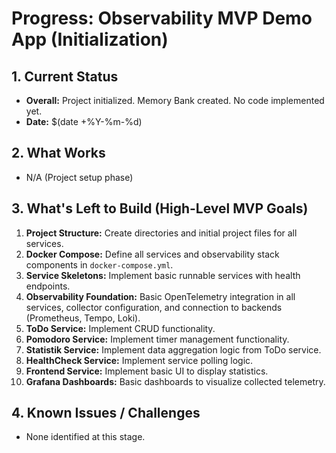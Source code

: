 # Progress: Observability MVP Demo App (Initialization)

## 1. Current Status

-   **Overall:** Project initialized. Memory Bank created. No code implemented yet.
-   **Date:** $(date +%Y-%m-%d)

## 2. What Works

-   N/A (Project setup phase)

## 3. What's Left to Build (High-Level MVP Goals)

1.  **Project Structure:** Create directories and initial project files for all services.
2.  **Docker Compose:** Define all services and observability stack components in `docker-compose.yml`.
3.  **Service Skeletons:** Implement basic runnable services with health endpoints.
4.  **Observability Foundation:** Basic OpenTelemetry integration in all services, collector configuration, and connection to backends (Prometheus, Tempo, Loki).
5.  **ToDo Service:** Implement CRUD functionality.
6.  **Pomodoro Service:** Implement timer management functionality.
7.  **Statistik Service:** Implement data aggregation logic from ToDo service.
8.  **HealthCheck Service:** Implement service polling logic.
9.  **Frontend Service:** Implement basic UI to display statistics.
10. **Grafana Dashboards:** Basic dashboards to visualize collected telemetry.

## 4. Known Issues / Challenges

-   None identified at this stage. 